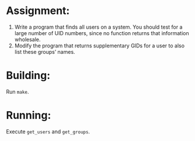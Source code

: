 # Assignment:
1. Write a program that finds all users on a system. You should test for a large
number of UID numbers, since no function returns that information wholesale.
2. Modify the program that returns supplementary GIDs for a user to also list
these groups’ names.

# Building:
Run `make`.

# Running:
Execute `get_users` and `get_groups`.
